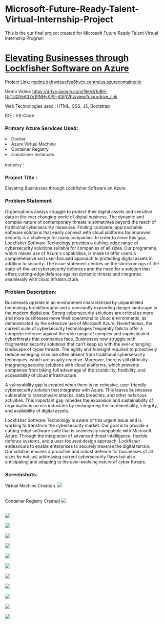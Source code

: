 <h1>Microsoft-Future-Ready-Talent-Virtual-Internship-Project</h1>
This is the our final project created for Microsoft Future Ready Talent Virtual Internship Program

<h1><a href="http://lockfisher-app.cee0bgh3d5h9g3cj.eastus2.azurecontainer.io/contact.html">Elevating Businesses through Lockfisher Software on Azure</a></h1>

Project Link:  <a href="http://lockfisher-app.cee0bgh3d5h9g3cj.eastus2.azurecontainer.io/contact.html">[mydns.dkhwdeecfve6hvcx.centralus.azurecontainer.io](http://lockfisher-app.cee0bgh3d5h9g3cj.eastus2.azurecontainer.io/contact.html)</a><br>

Demo Video: <a href="https://drive.google.com/file/d/1uBH-UrTUQYeA3Zv1PNHyKPE-jG5fjVhz/view?usp=drive_link">https://drive.google.com/file/d/1uBH-UrTUQYeA3Zv1PNHyKPE-jG5fjVhz/view?usp=drive_link</a>

Web Technologies used : HTML, CSS, JS, Bootstrap

IDE : VS-Code

<h3>Primary Azure Services Used:</h3>
<li>Docker</li>
<li>Azure Virtual Machine</li>
<li>Container Registry</li>
<li>Conatainer Instances</li>


<br>
Industry :


<h3>Project Title :</h3>
Elevating Businesses through Lockfisher Software on Azure

<h3>Problem Statement</h3>
Organisations always struggle to protect their digital assets and sensitive data in the ever changing world of digital business. The dynamic and complex nature of contemporary threats is sometimes beyond the reach of traditional cybersecurity measures. Finding complete, approachable software solutions that easily connect with cloud platforms for improved security is a challenge for many companies.
In order to close this gap, Lockfisher Software Technology provides a cutting-edge range of cybersecurity solutions suitable for companies of all sizes. Our programme, which makes use of Azure's capabilities, is made to offer users a comprehensive and user-focused approach to protecting digital assets in addition to security. The issue statement centres on the shortcomings of the state-of-the-art cybersecurity defences and the need for a solution that offers cutting-edge defence against dynamic threats and integrates seamlessly with cloud infrastructure.
<br>

<h3>Problem Description:</h3>
<p>Businesses operate in an environment characterised by unparalleled technology breakthroughs and a constantly expanding danger landscape in the modern digital era. Strong cybersecurity solutions are critical as more and more businesses move their operations to cloud environments, as demonstrated by the extensive use of Microsoft Azure. Nevertheless, the current suite of cybersecurity technologies frequently fails to offer a complete defence against the wide range of complex and sophisticated cyberthreats that companies face.
Businesses now struggle with fragmented security solutions that can't keep up with the ever-changing landscape of cyber threats. The agility and foresight required to proactively reduce emerging risks are often absent from traditional cybersecurity techniques, which are usually reactive. Moreover, there is still difficulty integrating security solutions with cloud platforms, which prevents companies from taking full advantage of the scalability, flexibility, and accessibility of cloud infrastructure.
</p>
<p>A vulnerability gap is created when there is no cohesive, user-friendly cybersecurity solution that integrates with Azure. This leaves businesses vulnerable to ransomware attacks, data breaches, and other nefarious activities. This important gap impedes the expansion and sustainability of organisations across industries by endangering the confidentiality, integrity, and availability of digital assets.
</p>
<p>Lockfisher Software Technology is aware of this urgent issue and is working to transform the cybersecurity market. Our goal is to provide a cutting-edge software suite that is seamlessly compatible with Microsoft Azure. Through the integration of advanced threat intelligence, flexible defence systems, and a user-focused design approach, Lockfisher endeavours to enable enterprises to securely traverse the digital terrain. Our solution ensures a proactive and robust defence for businesses of all sizes by not just addressing current cybersecurity flaws but also anticipating and adapting to the ever-evolving nature of cyber threats.</p>

<h3>Screenshots:</h3>
Virtual Machine Creation.
<img src="https://github.com/rushikeshkalbande2503/Project_Azure/blob/master/assets/img/vm.png"></img>
<br>
<br>

Container Registry Created
<img src="https://github.com/rushikeshkalbande2503/Project_Azure/blob/master/assets/img/con_re1.png"></img>
<br>
<br>

<img src="https://github.com/rushikeshkalbande2503/Project_Azure/blob/master/assets/img/cont_r2.png"></img>
<br>
<br>
<img src="https://github.com/rushikeshkalbande2503/Project_Azure/blob/master/assets/img/cont_r3.png"></img>
<br>
<br>
<img src="https://github.com/rushikeshkalbande2503/Project_Azure/blob/master/assets/img/d1.png"></img>
<br>
<br>
<img src="https://github.com/rushikeshkalbande2503/Project_Azure/blob/master/assets/img/d2.png"></img>
<br>
<br>
<img src="https://github.com/rushikeshkalbande2503/Project_Azure/blob/master/assets/img/d3.png"></img>
<br>
<br>
<img src="https://github.com/rushikeshkalbande2503/Project_Azure/blob/master/assets/img/o1.png"></img>
<br>
<br>
<img src="https://github.com/rushikeshkalbande2503/Project_Azure/blob/master/assets/img/o2.png"></img>
<br>
<br>
<img src="https://github.com/rushikeshkalbande2503/Project_Azure/blob/master/assets/img/o3.png"></img>
<br>
<br>
<img src="https://github.com/rushikeshkalbande2503/Project_Azure/blob/master/assets/img/o4.png"></img>
<br>
<br>
<img src="https://github.com/rushikeshkalbande2503/Project_Azure/blob/master/assets/img/o5.png"></img>
<br>
<br>
<img src="https://github.com/rushikeshkalbande2503/Project_Azure/blob/master/assets/img/o6.png"></img>
<br>
<br>








